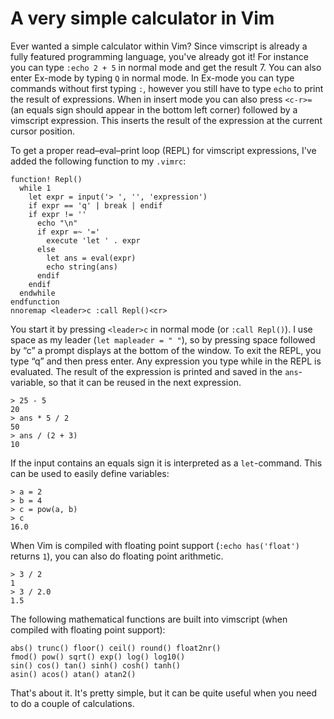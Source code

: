 # A very simple calculator in Vim
Ever wanted a simple calculator within Vim? Since vimscript is already a fully featured programming language, you've already got it! For instance you can type `:echo 2 + 5` in normal mode and get the result 7. You can also enter Ex-mode by typing `Q` in normal mode. In Ex-mode you can type commands without first typing `:`, however you still have to type `echo` to print the result of expressions. When in insert mode you can also press `<c-r>=` (an equals sign should appear in the bottom left corner) followed by a vimscript expression. This inserts the result of the expression at the current cursor position.

To get a proper read–eval–print loop (REPL) for vimscript expressions, I've added the following function to my `.vimrc`:

```vim
function! Repl()
  while 1
    let expr = input('> ', '', 'expression')
    if expr == 'q' | break | endif
    if expr != ''
      echo "\n"
      if expr =~ '='
        execute 'let ' . expr
      else
        let ans = eval(expr)
        echo string(ans)
      endif
    endif
  endwhile
endfunction
nnoremap <leader>c :call Repl()<cr>
```

You start it by pressing `<leader>c` in normal mode (or `:call Repl()`). I use space as my leader (`let mapleader = " "`), so by pressing space followed by &ldquo;c&rdquo; a prompt displays at the bottom of the window. To exit the REPL, you type &ldquo;q&rdquo; and then press enter. Any expression you type while in the REPL is evaluated. The result of the expression is printed and saved in the `ans`-variable, so that it can be reused in the next expression.

```vim
> 25 - 5
20
> ans * 5 / 2
50
> ans / (2 + 3)
10
```

If the input contains an equals sign it is interpreted as a `let`-command. This can be used to easily define variables:

```vim
> a = 2
> b = 4
> c = pow(a, b)
> c
16.0
```

When Vim is compiled with floating point support (`:echo has('float')` returns `1`), you can also do floating point arithmetic.

```vim
> 3 / 2
1
> 3 / 2.0
1.5
```

The following mathematical functions are built into vimscript (when compiled with floating point support):

```vim
abs() trunc() floor() ceil() round() float2nr()
fmod() pow() sqrt() exp() log() log10()
sin() cos() tan() sinh() cosh() tanh()
asin() acos() atan() atan2()
```

That's about it. It's pretty simple, but it can be quite useful when you need to do a couple of calculations.

<!--{
  "published": "2016-11-25 23:59:54",
	"tags": ["vim"]
}-->